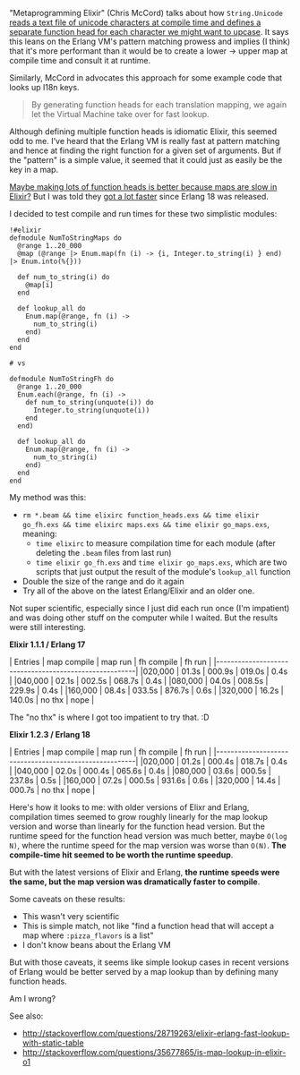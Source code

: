 "Metaprogramming Elixir" (Chris McCord) talks about how `String.Unicode` [reads a text file of unicode characters at compile time and defines a separate function head for each character we might want to upcase](https://github.com/elixir-lang/elixir/blob/5f276918ac6505693c7adca31d95e24d480f0869/lib/elixir/unicode/unicode.ex#L71-L79). It says this leans on the Erlang VM's pattern matching prowess and implies (I think) that it's more performant than it would be to create a lower -> upper map at compile time and consult it at runtime.

Similarly, McCord in advocates this approach for some example code that looks up I18n keys.

> By generating function heads for each translation mapping, we again let the Virtual Machine take over for fast lookup.

Although defining multiple function heads is idiomatic Elixir, this seemed odd to me. I've heard that the Erlang VM is really fast at pattern matching and hence at finding the right function for a given set of arguments. But if the "pattern" is a simple value, it seemed that it could just as easily be the key in a map.

[Maybe making lots of function heads is better because maps are slow in Elixir?](http://stackoverflow.com/questions/35677865/is-map-lookup-in-elixir-o1) But I was told they [got a lot faster](https://gist.github.com/BinaryMuse/bb9f2cbf692e6cfa4841) since Erlang 18 was released.

I decided to test compile and run times for these two simplistic modules:

    !#elixir
    defmodule NumToStringMaps do
      @range 1..20_000
      @map (@range |> Enum.map(fn (i) -> {i, Integer.to_string(i) } end) |> Enum.into(%{}))

      def num_to_string(i) do
        @map[i]
      end

      def lookup_all do
        Enum.map(@range, fn (i) ->
          num_to_string(i)
        end)
      end
    end
  
    # vs

    defmodule NumToStringFh do
      @range 1..20_000
      Enum.each(@range, fn (i) -> 
        def num_to_string(unquote(i)) do
          Integer.to_string(unquote(i))
        end
      end)

      def lookup_all do
        Enum.map(@range, fn (i) ->
          num_to_string(i)
        end)
      end
    end

My method was this:

- `rm *.beam && time elixirc function_heads.exs && time elixir go_fh.exs && time elixirc maps.exs && time elixir go_maps.exs`, meaning:
  - `time elixirc` to measure compilation time for each module (after deleting the `.beam` files from last run)
  - `time elixir go_fh.exs` and `time elixir go_maps.exs`, which are two scripts that just output the result of the module's `lookup_all` function
- Double the size of the range and do it again
- Try all of the above on the latest Erlang/Elixir and an older one.

Not super scientific, especially since I just did each run once (I'm impatient) and was doing other stuff on the computer while I waited. But the results were still interesting.

**Elixir 1.1.1 / Erlang 17**

| Entries | map compile | map run | fh compile | fh run |
|-------------------------------------------------------|
|020,000  |   01.3s     | 000.9s  | 019.0s     | 0.4s   |
|040,000  |   02.1s     | 002.5s  | 068.7s     | 0.4s   |
|080,000  |   04.0s     | 008.5s  | 229.9s     | 0.4s   |
|160,000  |   08.4s     | 033.5s  | 876.7s     | 0.6s   |
|320,000  |   16.2s     | 140.0s  | no thx     | nope   |

The "no thx" is where I got too impatient to try that. :D

**Elixir 1.2.3 / Erlang 18**

| Entries | map compile | map run | fh compile | fh run |
|-------------------------------------------------------|
|020,000  |   01.2s     | 000.4s  | 018.7s     | 0.4s   |
|040,000  |   02.0s     | 000.4s  | 065.6s     | 0.4s   |
|080,000  |   03.6s     | 000.5s  | 237.8s     | 0.5s   |
|160,000  |   07.2s     | 000.5s  | 931.6s     | 0.6s   |
|320,000  |   14.4s     | 000.7s  | no thx     | nope   |

Here's how it looks to me: with older versions of Elixr and Erlang, compilation times seemed to grow roughly linearly for the map lookup version and worse than linearly for the function head version. But the runtime speed for the function head version was much better, maybe `O(log N)`, where the runtime speed for the map version was worse than `O(N)`. **The compile-time hit seemed to be worth the runtime speedup**.

But with the latest versions of Elixir and Erlang, **the runtime speeds were the same, but the map version was dramatically faster to compile**.

Some caveats on these results:

- This wasn't very scientific
- This is simple match, not like "find a function head that will accept a map where `:pizza_flavors` is a list"
- I don't know beans about the Erlang VM

But with those caveats, it seems like simple lookup cases in recent versions of Erlang would be better served by a map lookup than by defining many function heads.

Am I wrong?

See also:
- http://stackoverflow.com/questions/28719263/elixir-erlang-fast-lookup-with-static-table
- http://stackoverflow.com/questions/35677865/is-map-lookup-in-elixir-o1

